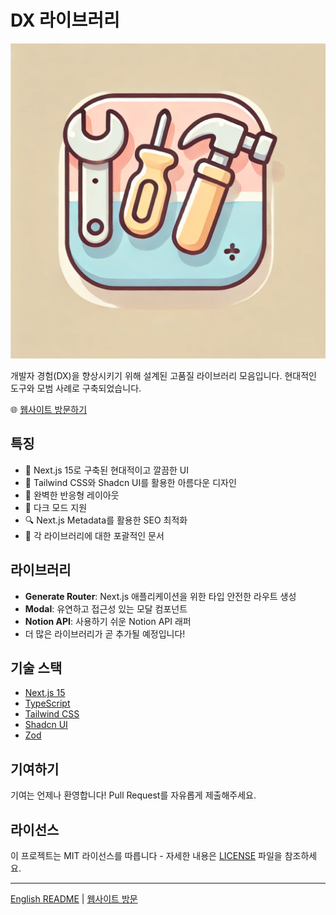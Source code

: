 # DX 라이브러리

![DX 라이브러리](public/dx-library.webp)

개발자 경험(DX)을 향상시키기 위해 설계된 고품질 라이브러리 모음입니다. 현대적인 도구와 모범 사례로 구축되었습니다.

🌐 [웹사이트 방문하기](https://dx-library.hansolbangul.com)

## 특징

- 🚀 Next.js 15로 구축된 현대적이고 깔끔한 UI
- 🎨 Tailwind CSS와 Shadcn UI를 활용한 아름다운 디자인
- 📱 완벽한 반응형 레이아웃
- 🌙 다크 모드 지원
- 🔍 Next.js Metadata를 활용한 SEO 최적화
- 📖 각 라이브러리에 대한 포괄적인 문서

## 라이브러리

- **Generate Router**: Next.js 애플리케이션을 위한 타입 안전한 라우트 생성
- **Modal**: 유연하고 접근성 있는 모달 컴포넌트
- **Notion API**: 사용하기 쉬운 Notion API 래퍼
- 더 많은 라이브러리가 곧 추가될 예정입니다!

## 기술 스택

- [Next.js 15](https://nextjs.org/)
- [TypeScript](https://www.typescriptlang.org/)
- [Tailwind CSS](https://tailwindcss.com/)
- [Shadcn UI](https://ui.shadcn.com/)
- [Zod](https://zod.dev/)

## 기여하기

기여는 언제나 환영합니다! Pull Request를 자유롭게 제출해주세요.

## 라이선스

이 프로젝트는 MIT 라이선스를 따릅니다 - 자세한 내용은 [LICENSE](LICENSE) 파일을 참조하세요.

---

[English README](README.md) | [웹사이트 방문](https://dx-library.hansolbangul.com)
